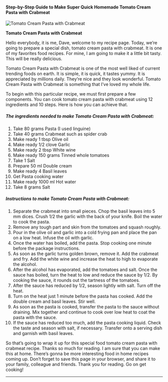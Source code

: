             

#### Step-by-Step Guide to Make Super Quick Homemade Tomato Cream Pasta with Crabmeat

![Tomato Cream Pasta with Crabmeat](https://img-global.cpcdn.com/recipes/6051460883152896/751x532cq70/tomato-cream-pasta-with-crabmeat-recipe-main-photo.jpg)

**Tomato Cream Pasta with Crabmeat**

Hello everybody, it is me, Dave, welcome to my recipe page. Today, we’re going to prepare a special dish, tomato cream pasta with crabmeat. It is one of my favorites food recipes. For mine, I am going to make it a little bit tasty. This will be really delicious.

Tomato Cream Pasta with Crabmeat is one of the most well liked of current trending foods on earth. It is simple, it is quick, it tastes yummy. It is appreciated by millions daily. They’re nice and they look wonderful. Tomato Cream Pasta with Crabmeat is something that I’ve loved my whole life.

To begin with this particular recipe, we must first prepare a few components. You can cook tomato cream pasta with crabmeat using 12 ingredients and 10 steps. Here is how you can achieve that.

##### The ingredients needed to make Tomato Cream Pasta with Crabmeat:

1.  Take 80 grams Pasta (I used linguine)
2.  Take 40 grams Crabmeat such as spider crab
3.  Make ready 1 tbsp Olive oil
4.  Make ready 1/2 clove Garlic
5.  Make ready 2 tbsp White wine
6.  Make ready 150 grams Tinned whole tomatoes
7.  Take 1 Salt
8.  Prepare 50 ml Double cream
9.  Make ready 4 Basil leaves
10.  Get Pasta cooking water
11.  Make ready 1000 ml Hot water
12.  Take 8 grams Salt

##### Instructions to make Tomato Cream Pasta with Crabmeat:

1.  Separate the crabmeat into small pieces. Chop the basil leaves into 5 mm dices. Crush 1/2 the garlic with the back of your knife. Boil the water to cook the pasta.
2.  Remove any tough part and skin from the tomatoes and squash roughly.
3.  Pour in the olive oil and garlic into a cold frying pan and place the pan on a low heat. Infuse the oil with garlic.
4.  Once the water has boiled, add the pasta. Stop cooking one minute before the package instructions.
5.  As soon as the garlic turns golden brown, remove it. Add the crabmeat and fry. Add the white wine and increase the heat to high to evaporate the alcohol.
6.  After the alcohol has evaporated, add the tomatoes and salt. Once the sauce has boiled, turn the heat to low and reduce the sauce by 1/2. By cooking the sauce, it rounds out the tartness of the tomatoes.
7.  After the sauce has reduced by 1/2, season lightly with salt. Turn off the heat.
8.  Turn on the heat just 1 minute before the pasta has cooked. Add the double cream and basil leaves. Stir well.
9.  As soon as the pasta is cooked, transfer the pasta to the sauce without draining. Mix together and continue to cook over low heat to coat the pasta with the sauce.
10.  If the sauce has reduced too much, add the pasta cooking liquid. Check the taste and season with salt, if necessary. Transfer onto a serving dish and garnish with basil leaves.

So that’s going to wrap it up for this special food tomato cream pasta with crabmeat recipe. Thanks so much for reading. I am sure that you can make this at home. There’s gonna be more interesting food in home recipes coming up. Don’t forget to save this page in your browser, and share it to your family, colleague and friends. Thank you for reading. Go on get cooking!

* * *